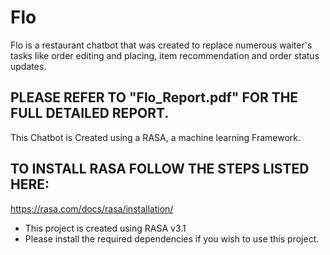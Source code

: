 # Flo

Flo is a restaurant chatbot that was created to replace numerous waiter's tasks like order editing and placing, item recommendation and order status updates. 

## PLEASE REFER TO "Flo_Report.pdf" FOR THE FULL DETAILED REPORT.

This Chatbot is Created using a RASA, a machine learning Framework.

## TO INSTALL RASA FOLLOW THE STEPS LISTED HERE: 
https://rasa.com/docs/rasa/installation/
  - This project is created using RASA v3.1 
  - Please install the required dependencies if you wish to use this project.
  

  
